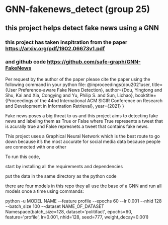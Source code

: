 # GNN-fakenews_detect (group 25)
## this project helps detect fake news using a GNN
### this project has taken inspitration from the paper https://arxiv.org/pdf/1902.06673v1.pdf 
### and github code https://github.com/safe-graph/GNN-FakeNews


Per request by the author of the paper please cite the paper using the following command in your python file:
@inproceedings{dou2021user,
  title={User Preference-aware Fake News Detection},
  author={Dou, Yingtong and Shu, Kai and Xia, Congying and Yu, Philip S. and Sun, Lichao},
  booktitle={Proceedings of the 44nd International ACM SIGIR Conference on Research and Development in Information Retrieval},
  year={2021}
}

Fake news poses a big threat to us and this project aims to detecting fake news and labeling them as True or False where True represents a tweet that is acurally true and False represnets a tweet that contains fake news. 

This project uses a Graphical Neural Network which is the best route to go down because it’s the most accurate for social media data because people are connected with one other


To run this code, 

start by installing all the requirements and dependencies 

put the data in the same directory as the python code

there are four models in this repo they all use the base of a GNN and run all models once a time using commands:

python -u MODEL NAME --feature profile --epochs 60 --lr 0.001 --nhid 128 --batch_size 100 --dataset NAME_OF_DATASET
Namespace(batch_size=128, dataset='politifact', epochs=60, feature='profile', lr=0.001, nhid=128, seed=777, weight_decay=0.001)
